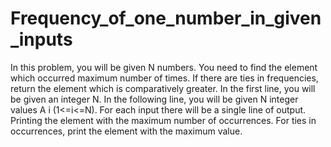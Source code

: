 # Frequency_of_one_number_in_given_inputs
In this problem, you will be given N numbers. You need to find the element which occurred
maximum number of times. If there are ties in frequencies, return the element which is
comparatively greater.
In the first line, you will be given an integer N. In the following line, you will be given N integer
values A i (1&lt;=i&lt;=N).
For each input there will be a single line of output. Printing the element with the maximum
number of occurrences. For ties in occurrences, print the element with the maximum value.
